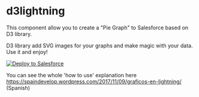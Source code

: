 # d3lightning

This component allow you to create a "Pie Graph" to Salesforce based on D3 library.

D3 library add SVG images for your graphs and make magic with your data. Use it and enjoy!

<a href="https://githubsfdeploy.herokuapp.com?owner=edutrujillo&amp;repo=d3lightning">
  <img alt="Deploy to Salesforce" src="https://raw.githubusercontent.com/afawcett/githubsfdeploy/master/src/main/webapp/resources/img/deploy.png" style="max-width:100%;">
</a>

You can see the whole 'how to use' explanation here https://spaindevelop.wordpress.com/2017/11/09/graficos-en-lightning/ (Spanish)